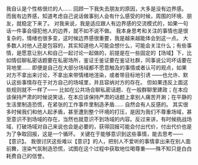 我自认是个性格很烂的人……
回顾一下我失去朋友的原因，大多是没有边界感。
而我有边界感，知道考虑自己说话做事别人会有什么感受的时候，周围的环境、朋友，就稳定下来了。
对我来说，我是适应跟人有边界感的交流模式的，如果一句话一件事会侵犯他人的边界，就不如不说不做。
我本身思考和关注的事情也是很复杂的，情绪也很多变，这时候边界感很重要，我是越来越能体会到这一点。
大多数人对他人还是包容的，其实知道他人可能会想什么，可能会关注什么；有些事情，是愿意让别人和自己一起讨论一起做的，前提是在一些固定的【场域】下，比如情侣聊私密话题要在私密场所，鉴证壬鉴证要在鉴证社群，同事说公司坏话要在背地里……
即便是自己在大部分场域都不愿意触及的事情或者认可的观点，如果对方不拿出来讨论，不拿出来带情绪地渲染，或者带目标地引诱 ——也允许、默认这些事情存在于对方自己的场域里，并且容纳对方的存在。
但如果违反上面这些规则就不一样了——
比如在公共场合聊私密话题、在一般群聊里建政；在本应该保持严肃的时候说笑话，在本应该保持严肃的话题上拿别人痛苦开涮；在平静的生活里制造恐慌，在紧张的工作事件里制造矛盾……
自然会有人反感的。
其实很多时候我们和他人起矛盾，甚至遭到整个环境的打压，是因为我们不尊重场域，甚至意识不到场域的存在，当然也就意识不到场域的内容。反过来讲，有时候挑战场域、打破场域对自己来说也会是必要的，获得回报可能会付出代价，付出代价也是为了争取回报，这是一个循环。
关键在于能够意识到这些事情，能去思考——【意识】。
我很讨厌这些难以【意识】的人，把别人不爱听的事情拿出来在别人面前舞，渲染气氛制造恐慌，试图在这个过程中获取地位喝尊重——殊不知只是白白耗费自己的信誉。
<!-- ##{"timestamp":1729149601}## -->